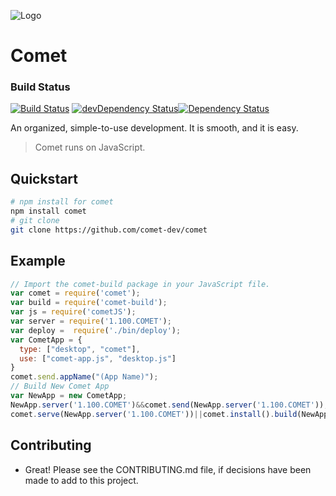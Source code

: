 ![Logo](https://raw.githubusercontent.com/mosesag0813/comet/master/resources/Drawing%20(1).png)
# Comet

### Build Status
[![Build Status](https://travis-ci.org/comet-dev/comet.svg?branch=master)](https://travis-ci.org/comet-dev/comet) [![devDependency Status](https://david-dm.org/comet-dev/comet/dev-status.svg)](https://david-dm.org/mosesag0813/comet#info=devDependencies)[![Dependency Status](https://david-dm.org/comet-dev/comet.svg)](https://david-dm.org/mosesag0813/comet)

An organized, simple-to-use development. It is smooth, and it is easy. 
> Comet runs on JavaScript.

## Quickstart

```sh
# npm install for comet
npm install comet
# git clone
git clone https://github.com/comet-dev/comet
```
## Example
```js
// Import the comet-build package in your JavaScript file.
var comet = require('comet');
var build = require('comet-build');
var js = require('cometJS');
var server = require('1.100.COMET');
var deploy =  require('./bin/deploy');
var CometApp = {
  type: ["desktop", "comet"],
  use: ["comet-app.js", "desktop.js"]
}
comet.send.appName("(App Name)");
// Build New Comet App
var NewApp = new CometApp;
NewApp.server('1.100.COMET')&&comet.send(NewApp.server('1.100.COMET'));
comet.serve(NewApp.server('1.100.COMET'))||comet.install().build(NewApp);
```

## Contributing
- Great! Please see the CONTRIBUTING.md file, if decisions have been made to add to this project.

